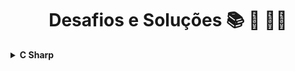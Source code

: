 <h1 align="center">Desafios e Soluções 📚 🚀 🤘🏼</h1>

<!-- C Sharp -->
<details>
    <summary><strong>C Sharp</strong></summary>
    <br />
    <div align="left">
        <!-- Introdução a Programação com C# -->
        <table border=1>
            <tr>
                <th colspan="4">Introdução a Programação com C#</th>
            </tr>
            <tr>
                <th colspan="4"></th>
            </tr>
            <tr>
                <th>Etapa</th>
                <th>Desafio</th>
                <th>Solução</th>
                <th>Status</th>
            </tr>
            <tr>
                <td align="center">1</td>
                <td>Dividindo X por Y</td>
                <td><a href="https://github.com/Joaosan96/Desafios-DIO/blob/master/Introdu%C3%A7%C3%A3o%20a%20Programa%C3%A7%C3%A3o%20com%20C%23/1%20-%20Dividindo%20X%20por%20Y/DividindoXporY/Program.cs">Código</a></td>
                <td align="center">✔️</td>
            </tr>
            <tr>
                <td align="center">2</td>
                <td>Distância</td>
                <td><a href="https://github.com/Joaosan96/Desafios-DIO/blob/master/Introdu%C3%A7%C3%A3o%20a%20Programa%C3%A7%C3%A3o%20com%20C%23/2%20-%20Dist%C3%A2ncia/Distancia/Program.cs">Código</a></td>
                <td align="center">✔️</td>
            </tr>
            <tr>
                <td align="center">3</td>
                <td>Quanta Mandioca?</td>
                <td><a href="https://github.com/Joaosan96/Desafios-DIO/blob/master/Introdu%C3%A7%C3%A3o%20a%20Programa%C3%A7%C3%A3o%20com%20C%23/3%20-%20Quanta%20Mandioca/QuantaMandioca/Program.cs">Código</a></td>
                <td align="center">✔️</td>
        </table>        
    </div>
</details>